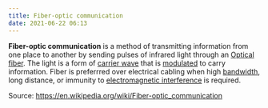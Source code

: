 ```yaml
---
title: Fiber-optic communication
date: 2021-06-22 06:13
---
```


**Fiber-optic communication** is a method of transmitting information from one
place to another by sending pulses of infrared light through an 
[Optical fiber](2021-06-18--07-49-11Z--optical_fiber.md). The light is a form of
[carrier wave](2021-06-22--06-15-59Z--carrier_wave.md) that is 
[modulated](2021-06-22--06-16-54Z--modulated.md) to carry information. Fiber is
preferrred over electrical cabling when high [bandwidth](2021-06-22--06-23-29Z--bandwidths.md), 
long distance, or immunity to [electromagnetic interference](2020-10-12--13-31-39Z--emi.md) is required.

Source: https://en.wikipedia.org/wiki/Fiber-optic_communication
